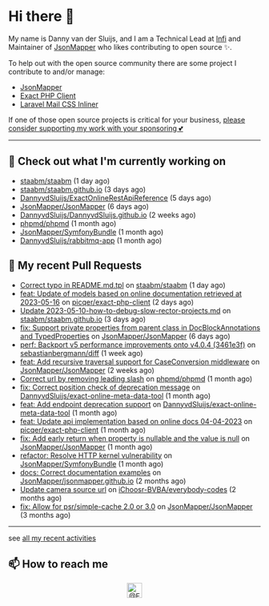 # Hi there 👋



My name is Danny van der Sluijs, and I am a Technical Lead at [Infi](https://www.infi.nl) and Maintainer of [JsonMapper](https://jsonmapper.net) who likes contributing to open source ✨.

To help out with the open source community there are some project I contribute to and/or manage:
- [JsonMapper](https://github.com/JsonMapper/JsonMapper)
- [Exact PHP Client](https://github.com/picqer/exact-php-client)
- [Laravel Mail CSS Inliner](https://github.com/fedeisas/laravel-mail-css-inliner)

If one of those open source projects is critical for your business, [please consider supporting my work with your sponsoring 💕](https://github.com/sponsors/DannyvdSluijs)

---

## 🔭 Check out what I'm currently working on

- [staabm/staabm](https://github.com/staabm/staabm) (1 day ago)
- [staabm/staabm.github.io](https://github.com/staabm/staabm.github.io) (3 days ago)
- [DannyvdSluijs/ExactOnlineRestApiReference](https://github.com/DannyvdSluijs/ExactOnlineRestApiReference) (5 days ago)
- [JsonMapper/JsonMapper](https://github.com/JsonMapper/JsonMapper) (6 days ago)
- [DannyvdSluijs/DannyvdSluijs.github.io](https://github.com/DannyvdSluijs/DannyvdSluijs.github.io) (2 weeks ago)
- [phpmd/phpmd](https://github.com/phpmd/phpmd) (1 month ago)
- [JsonMapper/SymfonyBundle](https://github.com/JsonMapper/SymfonyBundle) (1 month ago)
- [DannyvdSluijs/rabbitmq-app](https://github.com/DannyvdSluijs/rabbitmq-app) (1 month ago)

## 🔨 My recent Pull Requests

- [Correct typo in README.md.tpl](https://github.com/staabm/staabm/pull/2) on [staabm/staabm](https://github.com/staabm/staabm) (1 day ago)
- [feat: Update of models based on online documentation retrieved at 2023-05-16](https://github.com/picqer/exact-php-client/pull/610) on [picqer/exact-php-client](https://github.com/picqer/exact-php-client) (2 days ago)
- [Update 2023-05-10-how-to-debug-slow-rector-projects.md](https://github.com/staabm/staabm.github.io/pull/77) on [staabm/staabm.github.io](https://github.com/staabm/staabm.github.io) (3 days ago)
- [fix: Support private properties from parent class in DocBlockAnnotations and TypedProperties](https://github.com/JsonMapper/JsonMapper/pull/161) on [JsonMapper/JsonMapper](https://github.com/JsonMapper/JsonMapper) (6 days ago)
- [perf: Backport v5 performance improvements onto v4.0.4 (3461e3f)](https://github.com/sebastianbergmann/diff/pull/120) on [sebastianbergmann/diff](https://github.com/sebastianbergmann/diff) (1 week ago)
- [feat: Add recursive traversal support for CaseConversion middleware](https://github.com/JsonMapper/JsonMapper/pull/160) on [JsonMapper/JsonMapper](https://github.com/JsonMapper/JsonMapper) (2 weeks ago)
- [Correct url by removing leading slash](https://github.com/phpmd/phpmd/pull/1000) on [phpmd/phpmd](https://github.com/phpmd/phpmd) (1 month ago)
- [fix: Correct position check of deprecation message](https://github.com/DannyvdSluijs/exact-online-meta-data-tool/pull/190) on [DannyvdSluijs/exact-online-meta-data-tool](https://github.com/DannyvdSluijs/exact-online-meta-data-tool) (1 month ago)
- [feat: Add endpoint deprecation support](https://github.com/DannyvdSluijs/exact-online-meta-data-tool/pull/189) on [DannyvdSluijs/exact-online-meta-data-tool](https://github.com/DannyvdSluijs/exact-online-meta-data-tool) (1 month ago)
- [feat: Update api implementation based on online docs 04-04-2023](https://github.com/picqer/exact-php-client/pull/605) on [picqer/exact-php-client](https://github.com/picqer/exact-php-client) (1 month ago)
- [fix: Add early return when property is nullable and the value is null](https://github.com/JsonMapper/JsonMapper/pull/159) on [JsonMapper/JsonMapper](https://github.com/JsonMapper/JsonMapper) (1 month ago)
- [refactor: Resolve HTTP kernel vulnerability](https://github.com/JsonMapper/SymfonyBundle/pull/8) on [JsonMapper/SymfonyBundle](https://github.com/JsonMapper/SymfonyBundle) (1 month ago)
- [docs: Correct documentation examples](https://github.com/JsonMapper/jsonmapper.github.io/pull/27) on [JsonMapper/jsonmapper.github.io](https://github.com/JsonMapper/jsonmapper.github.io) (2 months ago)
- [Update camera source url](https://github.com/iChoosr-BVBA/everybody-codes/pull/4) on [iChoosr-BVBA/everybody-codes](https://github.com/iChoosr-BVBA/everybody-codes) (2 months ago)
- [fix: Allow for psr/simple-cache 2.0 or 3.0](https://github.com/JsonMapper/JsonMapper/pull/156) on [JsonMapper/JsonMapper](https://github.com/JsonMapper/JsonMapper) (3 months ago)

---

see [all my recent activities](https://DannyvdSluijs.github.io/recent-work.html)


## 📫 How to reach me

<p align="center">
    <a href="https://twitter.com/EchteDanny" target="blank"><img align="center" src="https://cdn.jsdelivr.net/npm/simple-icons@3.0.1/icons/twitter.svg" alt="@EchteDanny at twitter" height="30" width="30" /></a>
</p>